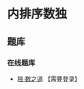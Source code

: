 # 内排序数独

## 题库

### 在线题库

- [独·数之道](http://www.sudokufans.org.cn/lx/game.index.php?type=6np) 【需要登录】
